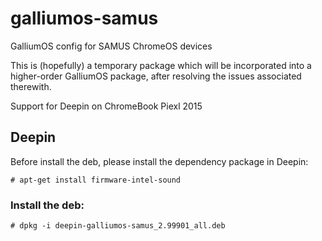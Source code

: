 # galliumos-samus

GalliumOS config for SAMUS ChromeOS devices

This is (hopefully) a temporary package which will be incorporated into
a higher-order GalliumOS package, after resolving the issues associated
therewith.

Support for Deepin on ChromeBook Piexl 2015

## Deepin

Before install the deb, please install the dependency package in Deepin:

```
# apt-get install firmware-intel-sound
```

### Install the deb:

```
# dpkg -i deepin-galliumos-samus_2.99901_all.deb
```

